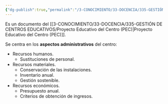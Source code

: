 ```yaml
---
{"dg-publish":true,"permalink":"/3-CONOCIMIENTO/33-DOCENCIA/335-GESTIÓN DE CENTROS EDUCATIVOS/Plan de Gestión del centro educativo/"}
---
```


Es un documento del [[3-CONOCIMIENTO/33-DOCENCIA/335-GESTIÓN DE CENTROS EDUCATIVOS/Proyecto Educativo del Centro (PEC)\|Proyecto Educativo del Centro (PEC)]].

Se centra en los **aspectos administrativos** del centro:
- Recursos humanos.
	- Sustituciones de personal.
- Recursos materiales.
	- Conservación de las instalaciones.
	- Inventario anual.
	- Gestión sostenible.
- Recursos económicos.
	- Presupuesto anual.
	- Criterios de obtención de ingresos.